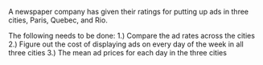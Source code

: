 A newspaper company has given their ratings for putting up ads in three cities, Paris, Quebec, and Rio. 

The following needs to be done: 
1.) Compare the ad rates across the cities
2.) Figure out the cost of displaying ads on every day of the week in all three cities
3.) The mean ad prices for each day in the three cities
